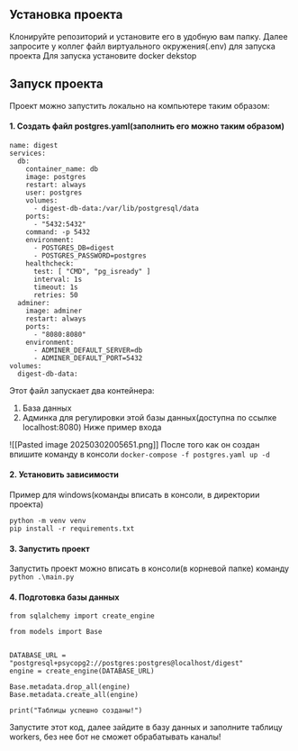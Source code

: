 ## Установка проекта
Клонируйте репозиторий и установите его в удобную вам папку. Далее запросите у коллег файл виртуального окружения(.env) для запуска проекта
Для запуска установите docker dekstop
## Запуск проекта
Проект можно запустить локально на компьютере таким образом:
#### 1. Создать файл postgres.yaml(заполнить его можно таким образом)
```
name: digest  
services:  
  db:  
    container_name: db  
    image: postgres  
    restart: always  
    user: postgres  
    volumes:  
      - digest-db-data:/var/lib/postgresql/data  
    ports:  
      - "5432:5432"  
    command: -p 5432  
    environment:  
      - POSTGRES_DB=digest  
      - POSTGRES_PASSWORD=postgres  
    healthcheck:  
      test: [ "CMD", "pg_isready" ]  
      interval: 1s  
      timeout: 1s  
      retries: 50  
  adminer:  
    image: adminer  
    restart: always  
    ports:  
      - "8080:8080"  
    environment:  
      - ADMINER_DEFAULT_SERVER=db  
      - ADMINER_DEFAULT_PORT=5432  
volumes:  
  digest-db-data:
  ```
  Этот файл запускает два контейнера:
  1) База данных
  2) Админка для регулировки этой базы данных(доступна по ссылке localhost:8080) Ниже пример входа

  ![[Pasted image 20250302005651.png]]
После того как он создан впишите команду в консоли
`docker-compose -f postgres.yaml up -d`
#### 2. Установить зависимости
Пример для windows(команды вписать в консоли, в директории проекта)
```
python -m venv venv
pip install -r requirements.txt
```
#### 3. Запустить проект
Запустить проект можно вписать в консоли(в корневой папке) команду
`python .\main.py`
#### 4. Подготовка базы данных
```
from sqlalchemy import create_engine  
  
from models import Base  
  
  
DATABASE_URL = "postgresql+psycopg2://postgres:postgres@localhost/digest"  
engine = create_engine(DATABASE_URL)  
  
Base.metadata.drop_all(engine)  
Base.metadata.create_all(engine)  
  
print("Таблицы успешно созданы!")
```
Запустите этот код, далее зайдите в базу данных и заполните таблицу workers, без нее бот не сможет обрабатывать каналы!